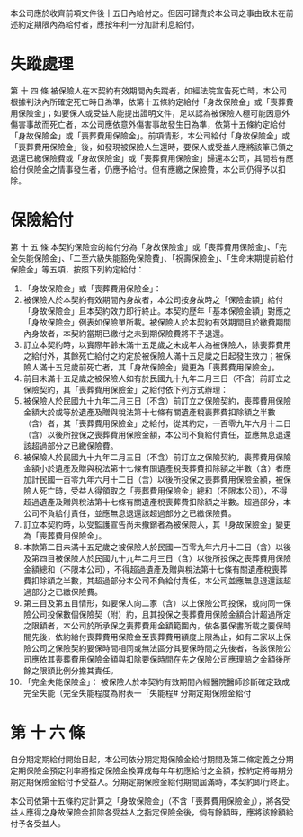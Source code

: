本公司應於收齊前項文件後十五日內給付之。但因可歸責於本公司之事由致未在前述約定期限內為給付者，應按年利一分加計利息給付。

# 失蹤處理

第 十 四 條 被保險人在本契約有效期間內失蹤者，如經法院宣告死亡時，本公司根據判決內所確定死亡時日為準，依第十五條約定給付「身故保險金」或「喪葬費用保險金」；如要保人或受益人能提出證明文件，足以認為被保險人極可能因意外傷害事故而死亡者，本公司應依意外傷害事故發生日為準，依第十五條約定給付「身故保險金」或「喪葬費用保險金」。前項情形，本公司給付「身故保險金」或「喪葬費用保險金」後，如發現被保險人生還時，要保人或受益人應將該筆已領之退還已繳保險費或「身故保險金」或「喪葬費用保險金」歸還本公司，其間若有應給付保險金之情事發生者，仍應予給付。但有應繳之保險費，本公司仍得予以扣除。

# 保險給付

第 十 五 條 本契約保險金的給付分為「身故保險金」或「喪葬費用保險金」、「完全失能保險金」、「二至六級失能豁免保險費」、「祝壽保險金」、「生命末期提前給付保險金」等五項，按照下列約定給付：

1. 「身故保險金」或「喪葬費用保險金」：
1. 被保險人於本契約有效期間內身故者，本公司按身故時之「保險金額」給付「身故保險金」且本契約效力即行終止。本契約歷年「基本保險金額」對應之「身故保險金」例表如保險單所載。被保險人於本契約有效期間且於繳費期間內身故者，本契約當期已繳付之未到期保險費將不予退還。
2. 訂立本契約時，以實際年齡未滿十五足歲之未成年人為被保險人，除喪葬費用之給付外，其餘死亡給付之約定於被保險人滿十五足歲之日起發生效力；被保險人滿十五足歲前死亡者，其「身故保險金」變更為「喪葬費用保險金」。
3. 前目未滿十五足歲之被保險人如有於民國九十九年二月三日（不含）前訂立之保險契約，其「喪葬費用保險金」之給付依下列方式辦理：
1. 被保險人於民國九十九年二月三日（不含）前訂立之保險契約，喪葬費用保險金額大於或等於遺產及贈與稅法第十七條有關遺產稅喪葬費扣除額之半數（含）者，其「喪葬費用保險金」之給付，從其約定，一百零九年六月十二日（含）以後所投保之喪葬費用保險金額，本公司不負給付責任，並應無息退還該超過部分之已繳保險費。
2. 被保險人於民國九十九年二月三日（不含）前訂立之保險契約，喪葬費用保險金額小於遺產及贈與稅法第十七條有關遺產稅喪葬費扣除額之半數（含）者應加計民國一百零九年六月十二日（含）以後所投保之喪葬費用保險金額，被保險人死亡時，受益人得領取之「喪葬費用保險金」總和（不限本公司），不得超過遺產及贈與稅法第十七條有關遺產稅喪葬費扣除額之半數。超過部分，本公司不負給付責任，並應無息退還該超過部分之已繳保險費。
4. 訂立本契約時，以受監護宣告尚未撤銷者為被保險人，其「身故保險金」變更為「喪葬費用保險金」。
5. 本款第二目未滿十五足歲之被保險人於民國一百零九年六月十二日（含）以後及第四目被保險人於民國九十九年二月三日（含）以後所投保之喪葬費用保險金額總和（不限本公司），不得超過遺產及贈與稅法第十七條有關遺產稅喪葬費扣除額之半數，其超過部分本公司不負給付責任，本公司並應無息退還該超過部分之已繳保險費。
6. 第三目及第五目情形，如要保人向二家（含）以上保險公司投保，或向同一保險公司投保數個保險契（附）約，且其投保之喪葬費用保險金額合計超過所定之限額者，本公司於所承保之喪葬費用金額範圍內，依各要保書所載之要保時間先後，依約給付喪葬費用保險金至喪葬費用額度上限為止，如有二家以上保險公司之保險契約要保時間相同或無法區分其要保時間之先後者，各該保險公司應依其喪葬費用保險金額與扣除要保時間在先之保險公司應理賠之金額後所餘之限額比例分擔其責任。
2. 「完全失能保險金」：
被保險人於本契約有效期間內經醫院醫師診斷確定致成完全失能（完全失能程度為附表一「失能程# 分期定期保險金給付

# 第 十 六 條

自分期定期給付開始日起，本公司依分期定期保險金給付期間及第二條定義之分期定期保險金預定利率將指定保險金換算成每年年初應給付之金額，按約定將每期分期定期保險金給付予受益人。分期定期保險金給付期間屆滿時，本契約即行終止。

本公司依第十五條約定計算之「身故保險金」（不含「喪葬費用保險金」），將各受益人應得之身故保險金扣除各受益人之指定保險金後，倘有餘額時，應將該餘額給付予各受益人。